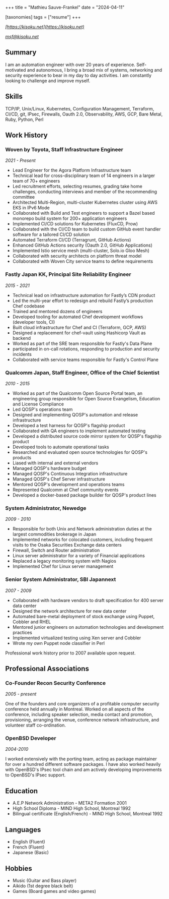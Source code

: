 +++
title = "Mathieu Sauve-Frankel"
date = "2024-04-11"

[taxonomies]
tags = ["resume"]
+++

*[https://kisoku.net](https://kisoku.net)*

*[msf@kisoku.net](mailto:msf@kisoku.net)*

## Summary

I am an automation engineer with over 20 years of experience. Self-motivated
and autonomous, I bring a broad mix of systems, networking and security experience
to bear in my day to day activities. I am constantly looking to challenge and improve myself.

## Skills

TCP/IP, Unix/Linux, Kubernetes, Configuration Management, Terraform, CI/CD, git, IPsec, Firewalls, Oauth 2.0, Observability, AWS, GCP, Bare Metal, Ruby, Python, Perl

## Work History

### Woven by Toyota, Staff Infrastructure Engineer
*2021 - Present*

* Lead Engineer for the Agora Platform Infrastructure team
* Technical lead for cross-disciplinary team of 14 engineers in a larger
  team of 70+ engineers
* Led recruitment efforts, selecting resumes, grading take home challenges, conducting interviews and member of the recommending committee
* Architected Multi-Region, multi-cluster Kubernetes cluster using AWS EKS in IPv6 Mode
* Collaborated with Build and Test engineers to support a Bazel based monorepo
  build system for 200+ application engineers
* Implemented CI/CD solutions for Kubernetes (FluxCD, Prow)
* Collaborated with the CI/CD team to build custom GitHub event handler software
  for a tailored CI/CD solution
* Automated Terraform CI/CD (Terragrunt, GitHub Actions)
* Enhanced GitHub Actions security (Oauth 2.0, GitHub Applications)
* Implemented Istio service mesh (multi-cluster, Solo.io Gloo Mesh)
* Collaborated  with security architects on platform threat model
* Collaborated with Woven City service teams to define requirements

### Fastly Japan KK, Principal Site Reliability Engineer
*2015 - 2021*

* Technical lead on infrastructure automation for Fastly’s CDN product
* Led the multi-year effort to redesign and rebuild Fastly’s production Chef codebase
* Trained and mentored dozens of engineers
* Developed tooling for automated Chef development workflows (developer
  tools, CI)
* Built cloud infrastructure for Chef and CI (Terraform, GCP, AWS)
* Designed a replacement for chef-vault using Hashicorp Vault as backend
* Worked as part of the SRE team responsible for Fastly's Data Plane
* participated in on-call rotations, responding to production and security
  incidents
* Collaborated with service teams responsible for Fastly's Control Plane

### Qualcomm Japan, Staff Engineer, Office of the Chief Scientist
*2010 - 2015*

* Worked as part of the Qualcomm Open Source Portal team, an engineering group responsible for Open Source Evangelism, Education and License Compliance
* Led QOSP's operations team
* Designed and implementing QOSP's automation and release infrastructure
* Developed a test harness for QOSP's flagship product
* Collaborated with QA engineers to implement automated testing
* Developed a distributed source code mirror system for QOSP's flagship product
* Developed tools to automate operational tasks
* Researched and evaluated open source technologies for QOSP's products
* Liased with internal and external vendors
* Managed QOSP's hardware budget
* Managed QOSP's Continuous Integration infrastructure
* Managed QOSP's Chef Server infrastructure
* Mentored QOSP's development and operations teams
* Represented Qualcomm at Chef community events
* Developed a docker-based package builder for QOSP's product lines


### System Administrator, Newedge
*2009 - 2010*

* Responsible for both Unix and Network administration duties at the largest commodities brokerage in Japan
* Implemented networks for colocated customers, including frequent visits
  to the Osaka Securities Exchange data centers
* Firewall, Switch and Router administration
* Linux server administrator for a variety of Financial applications
* Replaced a legacy monitoring system with Nagios
* Implemented Chef for Linux server management


### Senior System Administrator, SBI Japannext
*2007 - 2009*

* Collaborated with hardware vendors to draft specification for 400 server
  data center
* Designed the network architecture for new data center
* Automated bare-metal deployment of stock exchange using Puppet, Cobbler and
  RHEL
* Mentored junior engineers on automation technologies and development practices
* Implemented virtualized testing using Xen server and Cobbler
* Wrote my own Puppet node classifier in Perl


Professional work history prior to 2007 available upon request.


## Professional Associations

### Co-Founder Recon Security Conference
*2005 - present*

One of the founders and core organizers of a profitable computer security
conference held annually in Montreal. Worked on all aspects of the conference,
including speaker selection, media contact and promotion, provisioning,
arranging the venue, conference network infrastructure, and volunteer staff
co-ordination.

### OpenBSD Developer
*2004-2010*

I worked extensively with the porting team, acting as package maintainer for over
a hundred different software packages. I have also worked heavily with OpenBSD's
IPsec tool chain and am actively developing improvements to OpenBSD's IPsec
support.

## Education

* A.E.P Network Administration - META2 Formation 2001
* High School Diploma - MIND High School, Montreal 1992
* Bilingual certificate (English/French) - MIND High School, Montreal 1992

## Languages

* English (Fluent)
* French (Fluent)
* Japanese (Basic)

Hobbies
-------

* Music (Guitar and Bass player)
* Aikido (1st degree black belt)
* Games (Board games and video games)

<!---
vim: tw=72 ft=markdown fo=cq wm=0
-->
